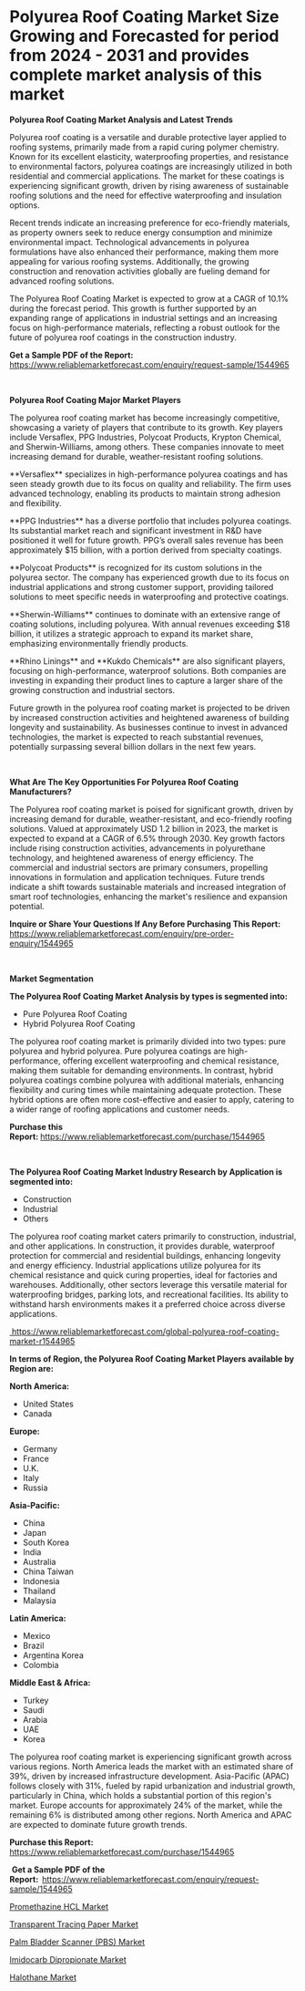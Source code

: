 <p><h1>Polyurea Roof Coating Market Size Growing and Forecasted for period from 2024 - 2031 and provides complete market analysis of this market</h1></p><p><strong>Polyurea Roof Coating Market Analysis and Latest Trends</strong></p>
<p><p>Polyurea roof coating is a versatile and durable protective layer applied to roofing systems, primarily made from a rapid curing polymer chemistry. Known for its excellent elasticity, waterproofing properties, and resistance to environmental factors, polyurea coatings are increasingly utilized in both residential and commercial applications. The market for these coatings is experiencing significant growth, driven by rising awareness of sustainable roofing solutions and the need for effective waterproofing and insulation options.</p><p>Recent trends indicate an increasing preference for eco-friendly materials, as property owners seek to reduce energy consumption and minimize environmental impact. Technological advancements in polyurea formulations have also enhanced their performance, making them more appealing for various roofing systems. Additionally, the growing construction and renovation activities globally are fueling demand for advanced roofing solutions.</p><p>The Polyurea Roof Coating Market is expected to grow at a CAGR of 10.1% during the forecast period. This growth is further supported by an expanding range of applications in industrial settings and an increasing focus on high-performance materials, reflecting a robust outlook for the future of polyurea roof coatings in the construction industry.</p></p>
<p><strong>Get a Sample PDF of the Report:&nbsp;</strong> <a href="https://www.reliablemarketforecast.com/enquiry/request-sample/1544965?utm_campaign=1144&utm_medium=2&utm_source=Github&utm_content=ia&utm_term=08112024&utm_id=polyurea-roof-coating">https://www.reliablemarketforecast.com/enquiry/request-sample/1544965</a></p>
<p>&nbsp;</p>
<p><strong>Polyurea Roof Coating Major Market Players</strong></p>
<p><p>The polyurea roof coating market has become increasingly competitive, showcasing a variety of players that contribute to its growth. Key players include Versaflex, PPG Industries, Polycoat Products, Krypton Chemical, and Sherwin-Williams, among others. These companies innovate to meet increasing demand for durable, weather-resistant roofing solutions.</p><p>**Versaflex** specializes in high-performance polyurea coatings and has seen steady growth due to its focus on quality and reliability. The firm uses advanced technology, enabling its products to maintain strong adhesion and flexibility.</p><p>**PPG Industries** has a diverse portfolio that includes polyurea coatings. Its substantial market reach and significant investment in R&D have positioned it well for future growth. PPG’s overall sales revenue has been approximately $15 billion, with a portion derived from specialty coatings.</p><p>**Polycoat Products** is recognized for its custom solutions in the polyurea sector. The company has experienced growth due to its focus on industrial applications and strong customer support, providing tailored solutions to meet specific needs in waterproofing and protective coatings.</p><p>**Sherwin-Williams** continues to dominate with an extensive range of coating solutions, including polyurea. With annual revenues exceeding $18 billion, it utilizes a strategic approach to expand its market share, emphasizing environmentally friendly products.</p><p>**Rhino Linings** and **Kukdo Chemicals** are also significant players, focusing on high-performance, waterproof solutions. Both companies are investing in expanding their product lines to capture a larger share of the growing construction and industrial sectors.</p><p>Future growth in the polyurea roof coating market is projected to be driven by increased construction activities and heightened awareness of building longevity and sustainability. As businesses continue to invest in advanced technologies, the market is expected to reach substantial revenues, potentially surpassing several billion dollars in the next few years.</p></p>
<p>&nbsp;</p>
<p><strong>What Are The Key Opportunities For Polyurea Roof Coating Manufacturers?</strong></p>
<p><p>The Polyurea roof coating market is poised for significant growth, driven by increasing demand for durable, weather-resistant, and eco-friendly roofing solutions. Valued at approximately USD 1.2 billion in 2023, the market is expected to expand at a CAGR of 6.5% through 2030. Key growth factors include rising construction activities, advancements in polyurethane technology, and heightened awareness of energy efficiency. The commercial and industrial sectors are primary consumers, propelling innovations in formulation and application techniques. Future trends indicate a shift towards sustainable materials and increased integration of smart roof technologies, enhancing the market's resilience and expansion potential.</p></p>
<p><strong>Inquire or Share Your Questions If Any Before Purchasing This Report:</strong> <a href="https://www.reliablemarketforecast.com/enquiry/pre-order-enquiry/1544965?utm_campaign=1144&utm_medium=2&utm_source=Github&utm_content=ia&utm_term=08112024&utm_id=polyurea-roof-coating">https://www.reliablemarketforecast.com/enquiry/pre-order-enquiry/1544965</a></p>
<p>&nbsp;</p>
<p><strong>Market Segmentation</strong></p>
<p><strong>The Polyurea Roof Coating Market Analysis by types is segmented into:</strong></p>
<p><ul><li>Pure Polyurea Roof Coating</li><li>Hybrid Polyurea Roof Coating</li></ul></p>
<p><p>The polyurea roof coating market is primarily divided into two types: pure polyurea and hybrid polyurea. Pure polyurea coatings are high-performance, offering excellent waterproofing and chemical resistance, making them suitable for demanding environments. In contrast, hybrid polyurea coatings combine polyurea with additional materials, enhancing flexibility and curing times while maintaining adequate protection. These hybrid options are often more cost-effective and easier to apply, catering to a wider range of roofing applications and customer needs.</p></p>
<p><strong>Purchase this Report:&nbsp;</strong><a href="https://www.reliablemarketforecast.com/purchase/1544965?utm_campaign=1144&utm_medium=2&utm_source=Github&utm_content=ia&utm_term=08112024&utm_id=polyurea-roof-coating">https://www.reliablemarketforecast.com/purchase/1544965</a></p>
<p>&nbsp;</p>
<p><strong>The Polyurea Roof Coating Market Industry Research by Application is segmented into:</strong></p>
<p><ul><li>Construction</li><li>Industrial</li><li>Others</li></ul></p>
<p><p>The polyurea roof coating market caters primarily to construction, industrial, and other applications. In construction, it provides durable, waterproof protection for commercial and residential buildings, enhancing longevity and energy efficiency. Industrial applications utilize polyurea for its chemical resistance and quick curing properties, ideal for factories and warehouses. Additionally, other sectors leverage this versatile material for waterproofing bridges, parking lots, and recreational facilities. Its ability to withstand harsh environments makes it a preferred choice across diverse applications.</p></p>
<p><a href="https://www.reliablemarketforecast.com/global-polyurea-roof-coating-market-r1544965?utm_campaign=1144&utm_medium=2&utm_source=Github&utm_content=ia&utm_term=08112024&utm_id=polyurea-roof-coating">&nbsp;https://www.reliablemarketforecast.com/global-polyurea-roof-coating-market-r1544965</a></p>
<p><strong>In terms of Region, the Polyurea Roof Coating Market Players available by Region are:</strong></p>
<p>
    <p> <strong> North America: </strong>
        <ul>
            <li>United States</li>
            <li>Canada</li>
        </ul>
        </p> 
    <p> <strong> Europe: </strong>
        <ul>
            <li>Germany</li>
            <li>France</li>
            <li>U.K.</li>
            <li>Italy</li>
            <li>Russia</li>
        </ul>
        </p> 
    <p> <strong> Asia-Pacific: </strong>
        <ul>
            <li>China</li>
            <li>Japan</li>
            <li>South Korea</li>
            <li>India</li>
            <li>Australia</li>
            <li>China Taiwan</li>
            <li>Indonesia</li>
            <li>Thailand</li>
            <li>Malaysia</li>
        </ul>
        </p> 
    <p> <strong> Latin America: </strong>
        <ul>
            <li>Mexico</li>
            <li>Brazil</li>
            <li>Argentina Korea</li>
            <li>Colombia</li>
        </ul>
        </p> 
    <p> <strong> Middle East & Africa: </strong>
        <ul>
            <li>Turkey</li>
            <li>Saudi</li>
            <li>Arabia</li>
            <li>UAE</li>
            <li>Korea</li>
        </ul>
    </p>
    </p>
<p><p>The polyurea roof coating market is experiencing significant growth across various regions. North America leads the market with an estimated share of 39%, driven by increased infrastructure development. Asia-Pacific (APAC) follows closely with 31%, fueled by rapid urbanization and industrial growth, particularly in China, which holds a substantial portion of this region's market. Europe accounts for approximately 24% of the market, while the remaining 6% is distributed among other regions. North America and APAC are expected to dominate future growth trends.</p></p>
<p><strong>Purchase this Report: </strong><a href="https://www.reliablemarketforecast.com/purchase/1544965?utm_campaign=1144&utm_medium=2&utm_source=Github&utm_content=ia&utm_term=08112024&utm_id=polyurea-roof-coating">https://www.reliablemarketforecast.com/purchase/1544965</a></p>
<p>&nbsp;<strong>Get a Sample PDF of the Report:&nbsp;&nbsp;</strong><a href="https://www.reliablemarketforecast.com/enquiry/request-sample/1544965?utm_campaign=1144&utm_medium=2&utm_source=Github&utm_content=ia&utm_term=08112024&utm_id=polyurea-roof-coating">https://www.reliablemarketforecast.com/enquiry/request-sample/1544965</a></p>
<p><strong></strong></p>
<p><p><a href="https://github.com/brunafxh5tru/Market-Research-Report-List-1/blob/main/promethazine-hcl-market.md?utm_campaign=1144&utm_medium=2&utm_source=Github&utm_content=ia&utm_term=08112024&utm_id=polyurea-roof-coating">Promethazine HCL Market</a></p><p><a href="https://github.com/kaceycoody4m/Market-Research-Report-List-1/blob/main/transparent-tracing-paper-market.md?utm_campaign=1144&utm_medium=2&utm_source=Github&utm_content=ia&utm_term=08112024&utm_id=polyurea-roof-coating">Transparent Tracing Paper Market</a></p><p><a href="https://issuu.com/reportprime-2/docs/palm-bladder-scanner-pbs-market-siz_9bb0214d09b760?utm_campaign=1144&utm_medium=2&utm_source=Github&utm_content=ia&utm_term=08112024&utm_id=polyurea-roof-coating">Palm Bladder Scanner (PBS) Market</a></p><p><a href="https://github.com/sharitatri97/Market-Research-Report-List-1/blob/main/imidocarb-dipropionate-market.md?utm_campaign=1144&utm_medium=2&utm_source=Github&utm_content=ia&utm_term=08112024&utm_id=polyurea-roof-coating">Imidocarb Dipropionate Market</a></p><p><a href="https://github.com/annicecos4/Market-Research-Report-List-1/blob/main/halothane-market.md?utm_campaign=1144&utm_medium=2&utm_source=Github&utm_content=ia&utm_term=08112024&utm_id=polyurea-roof-coating">Halothane Market</a></p></p>